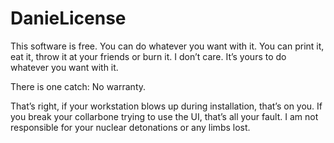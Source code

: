 # DanieLicense
This software is free. You can do whatever you want with it. 
You can print it, eat it, throw it at your friends or burn it. I don’t care.
It’s yours to do whatever you want with it.

There is one catch:
No warranty.

That’s right, if your workstation blows up during installation, that’s on you. If you break your collarbone trying to use the UI, that’s all your fault. I am not responsible for your nuclear detonations or any limbs lost.

